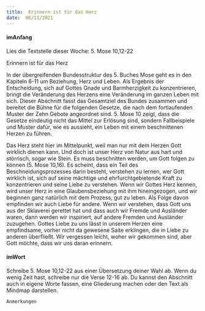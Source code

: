 ```yaml
---
title:  Erinnern ist für das Herz
date:  06/11/2021
---
```


#### imAnfang

Lies die Textstelle dieser Woche: 5. Mose 10,12-22

Erinnern ist für das Herz

In der übergreifenden Bundesstruktur des 5. Buches Mose geht es in den Kapiteln 6-11 um Beziehung, Herz und Leben. Als Ergebnis der Entscheidung, sich auf Gottes Gnade und Barmherzigkeit zu konzentrieren, bringt die Veränderung des Herzens eine Veränderung im ganzen Leben mit sich. Dieser Abschnitt fasst das Gesamtziel des Bundes zusammen und bereitet die Bühne für die folgenden Gesetze, die nach dem fortlaufenden Muster der Zehn Gebote angeordnet sind. 5. Mose 10 zeigt, dass die Gesetze eindeutig nicht das Mittel zur Erlösung sind, sondern Fallbeispiele und Muster dafür, wie es aussieht, ein Leben mit einem beschnittenen Herzen zu führen.

Das Herz steht hier im Mittelpunkt, weil man nur mit dem Herzen Gott wirklich dienen kann. Und doch ist unser Herz von Natur aus hart und störrisch, sogar wie Stein. Es muss beschnitten werden, um Gott folgen zu können (5. Mose 10,16). Es scheint, dass ein Teil des Beschneidungsprozesses darin besteht, verstehen zu lernen, wer Gott wirklich ist, sich auf seine mächtige und ehrfurchtgebietende Kraft zu konzentrieren und seine Liebe zu verstehen. Wenn wir Gottes Herz kennen, wird unser Herz in eine Glaubensbeziehung mit ihm hineingezogen, und wir beginnen ganz natürlich mit dem Prozess, gut zu leben. Als Folge davon empfinden wir auch Liebe für andere. Wenn wir verstehen, dass Gott uns aus der Sklaverei gerettet hat und dass auch wir Fremde und Ausländer waren, dann werden wir inspiriert, auf andere Fremden und Ausländer zuzugehen. Gottes Liebe zu uns lässt in unserem Herzen eine empfindsame, vorher nicht da gewesene Saite erklingen, die in Liebe zu anderen überfließt. Wir vergessen leicht, woher wir gekommen sind, aber Gott möchte, dass wir uns daran erinnern.


#### imWort

Schreibe 5. Mose 10,12-22 aus einer Übersetzung deiner Wahl ab. Wenn du wenig Zeit hast, schreibe nur die Verse 12-16 ab. Du kannst den Abschnitt auch in eigene Worte fassen, eine Gliederung machen oder den Text als Mindmap darstellen.

`Anmerkungen`
